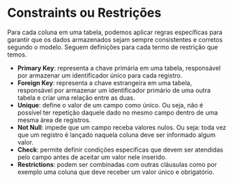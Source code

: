 # Constraints ou Restrições

Para cada coluna em uma tabela, podemos aplicar regras específicas para garantir que os dados armazenados sejam sempre consistentes e corretos segundo o modelo. Seguem definições para cada termo de restrição que temos.

- **Primary Key**: representa a chave primária em uma tabela, responsável por armazenar um identificador único para cada registro.
- **Foreign Key**: representa a chave estrangeira em uma tabela, responsável por armazenar um identificador primário de uma outra tabela e criar uma relação entre as duas.
- **Unique**: define o valor de um campo como único. Ou seja, não é possível ter repetição daquele dado no mesmo campo dentro de uma mesma área de registros.
- **Not Null**: impede que um campo receba valores nulos. Ou seja: toda vez que um registro é lançado naquela coluna deve ser informado algum valor.
- **Check**: permite definir condições específicas que devem ser atendidas pelo campo antes de aceitar um valor nele inserido.
- **Restrictions**: podem ser combinadas com outras cláusulas como por exemplo uma coluna que deve receber um valor único e obrigatório.
